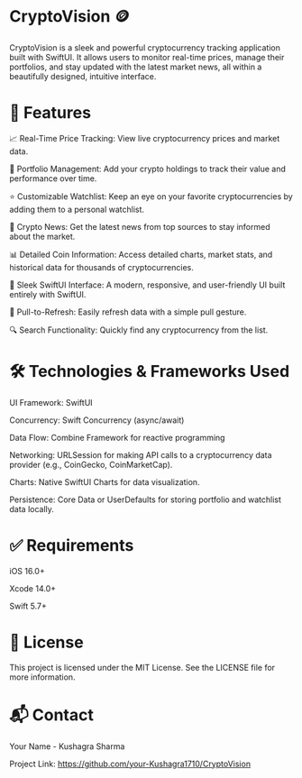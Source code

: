 # CryptoVision 🪙

CryptoVision is a sleek and powerful cryptocurrency tracking application built with SwiftUI. It allows users to monitor real-time prices, manage their portfolios, and stay updated with the latest market news, all within a beautifully designed, intuitive interface.

# 🚀 Features

📈 Real-Time Price Tracking: View live cryptocurrency prices and market data.

💼 Portfolio Management: Add your crypto holdings to track their value and performance over time.

⭐ Customizable Watchlist: Keep an eye on your favorite cryptocurrencies by adding them to a personal watchlist.

📰 Crypto News: Get the latest news from top sources to stay informed about the market.

📊 Detailed Coin Information: Access detailed charts, market stats, and historical data for thousands of cryptocurrencies.

📱 Sleek SwiftUI Interface: A modern, responsive, and user-friendly UI built entirely with SwiftUI.

🔄 Pull-to-Refresh: Easily refresh data with a simple pull gesture.

🔍 Search Functionality: Quickly find any cryptocurrency from the list.




# 🛠️ Technologies & Frameworks Used

UI Framework: SwiftUI

Concurrency: Swift Concurrency (async/await)

Data Flow: Combine Framework for reactive programming

Networking: URLSession for making API calls to a cryptocurrency data provider (e.g., CoinGecko, CoinMarketCap).

Charts: Native SwiftUI Charts for data visualization.

Persistence: Core Data or UserDefaults for storing portfolio and watchlist data locally.

# ✅ Requirements

iOS 16.0+

Xcode 14.0+

Swift 5.7+



# 📄 License

This project is licensed under the MIT License. See the LICENSE file for more information.

# 📬 Contact

Your Name - Kushagra Sharma

Project Link: https://github.com/your-Kushagra1710/CryptoVision
